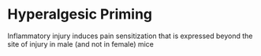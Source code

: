 # Hyperalgesic Priming
Inflammatory injury induces pain sensitization that is expressed beyond the site of injury in male (and not in female) mice
